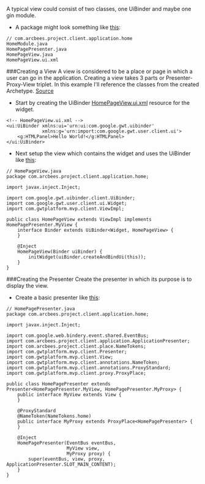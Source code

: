 A typical view could consist of two classes, one UiBinder and maybe one gin module.

* A package might look something like [this](https://github.com/ArcBees/ArcBees-tools/tree/master/archetypes/gwtp-appengine-basic/src/main/java/com/arcbees/project/client/application/home):

```
// com.arcbees.project.client.application.home
HomeModule.java
HomePagePresenter.java
HomePageView.java
HomePageView.ui.xml
```

###Creating a View
A view is considered to be a place or page in which a user can go in the application. Creating a view takes 3 parts or Presenter-Proxy-View triplet. In this example I'll reference the classes from the created Archetype. [Source](https://github.com/ArcBees/ArcBees-tools/tree/master/archetypes/gwtp-appengine-basic/src/main/java/com/arcbees/project/client/application/home)

* Start by creating the UiBinder [HomePageView.ui.xml](https://github.com/ArcBees/ArcBees-tools/blob/master/archetypes/gwtp-appengine-basic/src/main/java/com/arcbees/project/client/application/home/HomePageView.ui.xml) resource for the widget.

```
<!-- HomePageView.ui.xml -->
<ui:UiBinder xmlns:ui='urn:ui:com.google.gwt.uibinder'
             xmlns:g='urn:import:com.google.gwt.user.client.ui'>
    <g:HTMLPanel>Hello World!</g:HTMLPanel>
</ui:UiBinder>
```

* Next setup the view which contains the widget and uses the UiBinder like [this](https://github.com/ArcBees/ArcBees-tools/blob/master/archetypes/gwtp-appengine-basic/src/main/java/com/arcbees/project/client/application/home/HomePageView.java):

```
// HomePageView.java
package com.arcbees.project.client.application.home;

import javax.inject.Inject;

import com.google.gwt.uibinder.client.UiBinder;
import com.google.gwt.user.client.ui.Widget;
import com.gwtplatform.mvp.client.ViewImpl;

public class HomePageView extends ViewImpl implements HomePagePresenter.MyView {
    interface Binder extends UiBinder<Widget, HomePageView> {
    }

    @Inject
    HomePageView(Binder uiBinder) {
        initWidget(uiBinder.createAndBindUi(this));
    }
}
```

###Creating the Presenter
Create the presenter in which its purpose is to display the view.

* Create a basic presenter like [this](https://github.com/ArcBees/ArcBees-tools/blob/master/archetypes/gwtp-appengine-basic/src/main/java/com/arcbees/project/client/application/home/HomePagePresenter.java):

```
// HomePagePresenter.java
package com.arcbees.project.client.application.home;

import javax.inject.Inject;

import com.google.web.bindery.event.shared.EventBus;
import com.arcbees.project.client.application.ApplicationPresenter;
import com.arcbees.project.client.place.NameTokens;
import com.gwtplatform.mvp.client.Presenter;
import com.gwtplatform.mvp.client.View;
import com.gwtplatform.mvp.client.annotations.NameToken;
import com.gwtplatform.mvp.client.annotations.ProxyStandard;
import com.gwtplatform.mvp.client.proxy.ProxyPlace;

public class HomePagePresenter extends Presenter<HomePagePresenter.MyView, HomePagePresenter.MyProxy> {
    public interface MyView extends View {
    }

    @ProxyStandard
    @NameToken(NameTokens.home)
    public interface MyProxy extends ProxyPlace<HomePagePresenter> {
    }

    @Inject
    HomePagePresenter(EventBus eventBus,
                      MyView view,
                      MyProxy proxy) {
        super(eventBus, view, proxy, ApplicationPresenter.SLOT_MAIN_CONTENT);
    }
}
```
